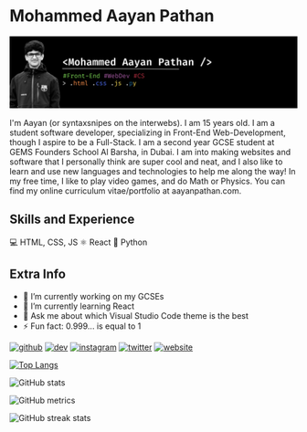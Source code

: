 # Mohammed Aayan Pathan
![I am a Front-End Web-Developer](https://github.com/SyntaxSnipes/syntaxsnipes/blob/main/Aayan's%20High-Res%20Banner.png)

I'm Aayan (or syntaxsnipes on the interwebs). I am 15 years old. I am a student software developer, specializing in Front-End Web-Development, though I aspire to be a Full-Stack. I am a second year GCSE student at GEMS Founders School Al Barsha, in Dubai. I am into making websites and software that I personally think are super cool and neat, and I also like to learn and use new languages and technologies to help me along the way! In my free time, I like to play video games, and do Math or Physics. You can find my online curriculum vitae/portfolio at aayanpathan.com.

## Skills and Experience
💻 HTML, CSS, JS
⚛️ React
🐍 Python

## Extra Info
- 🔭 I’m currently working on my GCSEs 
- 🌱 I’m currently learning React 
- 💬 Ask me about which Visual Studio Code theme is the best 
- ⚡ Fun fact: 0.999... is equal to 1 


[<img src='https://cdn.jsdelivr.net/npm/simple-icons@3.0.1/icons/github.svg' alt='github' height='40'>](https://github.com/SyntaxSnipes)  [<img src='https://cdn.jsdelivr.net/npm/simple-icons@3.0.1/icons/dev-dot-to.svg' alt='dev' height='40'>](https://dev.to/syntaxsnipes)  [<img src='https://cdn.jsdelivr.net/npm/simple-icons@3.0.1/icons/instagram.svg' alt='instagram' height='40'>](https://www.instagram.com/syntaxsnipes.map/)  [<img src='https://cdn.jsdelivr.net/npm/simple-icons@3.0.1/icons/twitter.svg' alt='twitter' height='40'>](https://twitter.com/syntaxsnipes)  [<img src='https://cdn.jsdelivr.net/npm/simple-icons@3.0.1/icons/icloud.svg' alt='website' height='40'>](https://aayanpathan.com)  

[![Top Langs](https://github-readme-stats.vercel.app/api/top-langs/?username=SyntaxSnipes)](https://github.com/anuraghazra/github-readme-stats)

![GitHub stats](https://github-readme-stats.vercel.app/api?username=SyntaxSnipes&show_icons=true)  

![GitHub metrics](https://metrics.lecoq.io/SyntaxSnipes)  

![GitHub streak stats](https://streak-stats.demolab.com/?user=SyntaxSnipes)  

